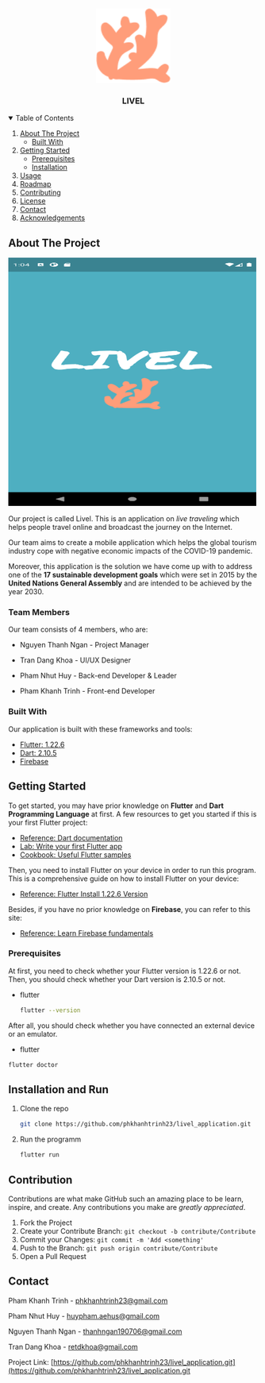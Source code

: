 <!-- PROJECT LOGO -->
<br />
<p align="center">
  <a href="https://github.com/phkhanhtrinh23/livel_application">
    <img src="images/logo.png" alt="Logo" width="150" height="150">
  </a>

  <h3 align="center">LIVEL</h3>
</p>



<!-- TABLE OF CONTENTS -->
<details open="open">
  <summary>Table of Contents</summary>
  <ol>
    <li>
      <a href="#about-the-project">About The Project</a>
      <ul>
        <li><a href="#built-with">Built With</a></li>
      </ul>
    </li>
    <li>
      <a href="#getting-started">Getting Started</a>
      <ul>
        <li><a href="#prerequisites">Prerequisites</a></li>
        <li><a href="#installation">Installation</a></li>
      </ul>
    </li>
    <li><a href="#usage">Usage</a></li>
    <li><a href="#roadmap">Roadmap</a></li>
    <li><a href="#contributing">Contributing</a></li>
    <li><a href="#license">License</a></li>
    <li><a href="#contact">Contact</a></li>
    <li><a href="#acknowledgements">Acknowledgements</a></li>
  </ol>
</details>



<!-- ABOUT THE PROJECT -->
## About The Project

<img src="https://github.com/phkhanhtrinh23/livel_application/blob/main/images/screenshot.png" alt="Screenshot" width=500 height=500>

Our project is called Livel. This is an application on *live traveling* which helps people travel online and broadcast the journey on the Internet.

Our team aims to create a mobile application which helps the global tourism industry cope with negative economic impacts of the COVID-19 pandemic.

Moreover, this application is the solution we have come up with to address one of the **17 sustainable development goals** which were set in 2015 by the **United Nations General Assembly** and are intended to be achieved by the year 2030.

### Team Members

Our team consists of 4 members, who are:

- Nguyen Thanh Ngan - Project Manager

- Tran Dang Khoa - UI/UX Designer

- Pham Nhut Huy - Back-end Developer & Leader

- Pham Khanh Trinh - Front-end Developer

### Built With

Our application is built with these frameworks and tools:
* [Flutter: 1.22.6](https://flutter.dev/)
* [Dart: 2.10.5](https://dart.dev/)
* [Firebase](https://firebase.google.com/)



<!-- GETTING STARTED -->
## Getting Started

To get started, you may have prior knowledge on **Flutter** and **Dart Programming Language** at first. A few resources to get you started if this is your first Flutter project:

- [Reference: Dart documentation](https://dart.dev/guides)
- [Lab: Write your first Flutter app](https://flutter.dev/docs/get-started/codelab)
- [Cookbook: Useful Flutter samples](https://flutter.dev/docs/cookbook)

Then, you need to install Flutter on your device in order to run this program. This is a comprehensive guide on how to install Flutter on your device:

- [Reference: Flutter Install 1.22.6 Version](https://flutter.dev/docs/development/tools/sdk/releases)

Besides, if you have no prior knowledge on **Firebase**, you can refer to this site:

- [Reference: Learn Firebase fundamentals](https://firebase.google.com/docs/guides?authuser=0)

### Prerequisites

At first, you need to check whether your Flutter version is 1.22.6 or not. Then, you should check whether your Dart version is 2.10.5 or not.
* flutter
  ```sh
  flutter --version
  ```

After all, you should check whether you have connected an external device or an emulator.
* flutter
```sh
flutter doctor
```

## Installation and Run

1. Clone the repo
   ```sh
   git clone https://github.com/phkhanhtrinh23/livel_application.git
   ```
2. Run the programm
   ```sh
   flutter run
   ```


<!-- CONTRIBUTING -->
## Contribution

Contributions are what make GitHub such an amazing place to be learn, inspire, and create. Any contributions you make are *greatly appreciated*.

1. Fork the Project
2. Create your Contribute Branch: `git checkout -b contribute/Contribute`
3. Commit your Changes: `git commit -m 'Add <something'`
4. Push to the Branch: `git push origin contribute/Contribute`
5. Open a Pull Request



<!-- CONTACT -->
## Contact

Pham Khanh Trinh - phkhanhtrinh23@gmail.com

Pham Nhut Huy - huypham.aehus@gmail.com

Nguyen Thanh Ngan - thanhngan190706@gmail.com

Tran Dang Khoa - retdkhoa@gmail.com

Project Link: [https://github.com/phkhanhtrinh23/livel_application.git](https://github.com/phkhanhtrinh23/livel_application.git
